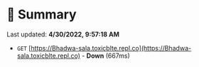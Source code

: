 # 📖 Summary
Last updated: **4/30/2022, 9:57:18 AM**

- `GET` [https://Bhadwa-sala.toxicblte.repl.co](https://Bhadwa-sala.toxicblte.repl.co) - **Down** (667ms)
